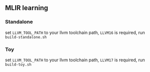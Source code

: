 ## MLIR learning


### Standalone

set `LLVM_TOOL_PATH` to your llvm toolchain path, `LLVM16` is required, run `build-standalone.sh`

### Toy

set `LLVM_TOOL_PATH` to your llvm toolchain path, `LLVM17` is required, run `build-toy.sh`
